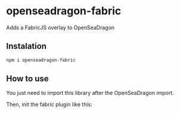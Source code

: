 # openseadragon-fabric

Adds a FabricJS overlay to OpenSeaDragon

## Instalation

```bash
npm i openseadragon-fabric
```


## How to use

You just  need to import this library after the OpenSeaDragon import.

Then, init the fabric plugin like this:

```javascript

```
